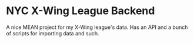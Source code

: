 # NYC X-Wing League Backend
A nice MEAN project for my X-Wing league's data. Has an API and a bunch of scripts for importing data and such.


